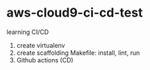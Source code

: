 # aws-cloud9-ci-cd-test
learning CI/CD

1. create virtualenv
2. create scaffolding 
    Makefile: install, lint, run
3. Github actions (CD)
